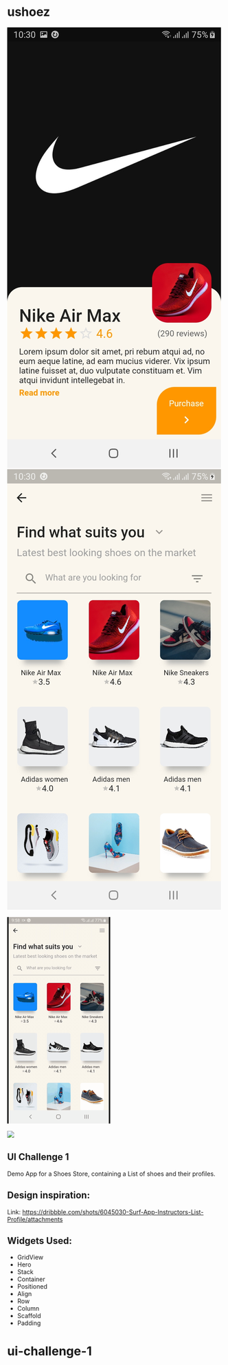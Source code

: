 # ushoez

![](demo/screenshot1.jpg) ![](demo/screenshot2.jpg)

![](demo/demo.gif)

![](name-of-giphy.gif)

## UI Challenge 1

Demo App for a Shoes Store, containing a List of shoes and their profiles.

## Design inspiration: 
Link: https://dribbble.com/shots/6045030-Surf-App-Instructors-List-Profile/attachments

## Widgets Used: 
- GridView
- Hero
- Stack
- Container
- Positioned
- Align
- Row
- Column
- Scaffold
- Padding

# ui-challenge-1
